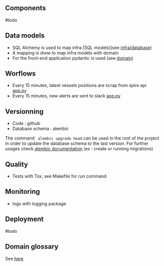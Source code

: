 ## Components

#todo

## Data models

- SQL Alchemy is used to map infra [SQL models](see [infra/database](../../src/bloom/infra/database/))
- A mapping is done to map infra models with domain
- For the front-end application pydantic is used (see [domain](../../src/bloom/domain/))

## Worflows

- Every 15 minutes, latest vessels positions are scrap from spire api [app.py](../../src/app.py)
- Every 15 minutes, new alerts are sent to slack [app.py](../../src/app.py)

## Versionning

- Code : github
- Database schema : alembic

The command ` alembic upgrade head` can be used in the root of the project in order to update the database schema to the last version.
For further usages check [alembic documentation](https://alembic.sqlalchemy.org/en/latest/tutorial.html) (ex : create or running migrations)

## Quality

- Tests with Tox, see Makefile for run command

## Monitoring

- logs with logging package

## Deployment

#todo

## Domain glossary

See [here](https://www.notion.so/dataforgood/6a8d74632b0c45ebb0990c2e75147f57?v=a61dbe31b01a47149974e3bb5e9a3c16)